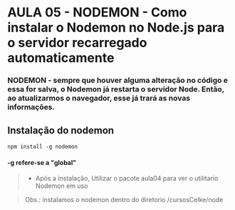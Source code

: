 # AULA 05 - NODEMON - Como instalar o Nodemon no Node.js para o servidor recarregado automaticamente

### NODEMON - sempre que houver alguma alteração no código e essa for salva, o Nodemon já restarta o servidor Node. Então, ao atualizarmos o navegador, esse já trará as novas informações.

## Instalação do nodemon
```npm install -g nodemon```
#### -g refere-se a "global"

>- Após a instalação, Utilizar o pacote aula04 para ver o utilitario Nodemon em uso

> Obs.: instalamos o nodemon dentro do diretorio /cursosCelke/node